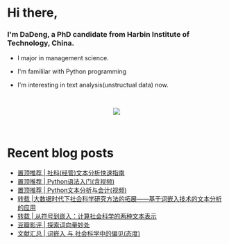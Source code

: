 # Hi there, 

### I'm DaDeng, a PhD candidate from Harbin Institute of Technology, China.  

- I major in management science.

- I'm famililar with Python programming

- I'm interesting in text analysis(unstructual data) now.

  

<br>

<div align="center">
  <p>
<a href="https://github.com/hidadeng">
  <img src="https://github-readme-stats.vercel.app/api?username=hidadeng&show_icons=true&theme=default&hide=contribs,issues" />
  </a>
  </p>
</div>

<br>

# Recent blog posts
<!-- BLOG-POST-LIST:START -->
<!-- BLOG-POST-LIST:END -->


- [置顶推荐 | 社科(经管)文本分析快速指南](https://hidadeng.github.io/blog/the_text_analysis_list_about_ms/)
- [置顶推荐 | Python语法入门(含视频)](https://hidadeng.github.io/blog/dadeng_python_basic_tutorial/)
- [置顶推荐 | Python文本分析与会计(视频)](https://hidadeng.github.io/blog/accountingtext/)
- [转载 |大数据时代下社会科学研究方法的拓展——基于词嵌入技术的文本分析的应用](https://hidadeng.github.io/blog/wordembeddingsinsocialscience/)
- [转载 | 从符号到嵌入：计算社会科学的两种文本表示](https://hidadeng.github.io/blog/from_sysbol_to_embeddings_in_computational_social_science/)
- [豆瓣影评 | 探索词向量妙处](https://hidadeng.github.io/blog/douban_w2v/)
- [文献汇总 | 词嵌入 与 社会科学中的偏见(态度)](https://hidadeng.github.io/blog/literatureembeddings/)

<br>

